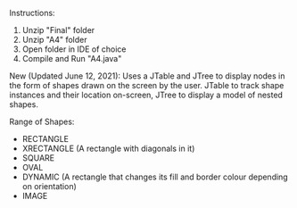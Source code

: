 Instructions:
1. Unzip "Final" folder
2. Unzip "A4" folder
3. Open folder in IDE of choice
4. Compile and Run "A4.java"

New (Updated June 12, 2021):
Uses a JTable and JTree to display nodes in the form of shapes drawn on the screen by the user. JTable to track shape instances and their location on-screen, JTree to display a model of nested shapes.

Range of Shapes:
- RECTANGLE
- XRECTANGLE (A rectangle with diagonals in it)
- SQUARE
- OVAL
- DYNAMIC (A rectangle that changes its fill and border colour depending on orientation)
- IMAGE
